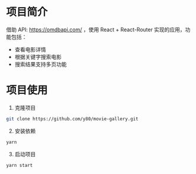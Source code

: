 # 项目简介
借助 API: https://omdbapi.com/ ，使用 React + React-Router 实现的应用，功能包括：
- 查看电影详情
- 根据关键字搜索电影
- 搜索结果支持多页功能

# 项目使用
1. 克隆项目
```bash
git clone https://github.com/y80/movie-gallery.git
```

2. 安装依赖
```bash
yarn 
```

3. 启动项目
```bash
yarn start
```
